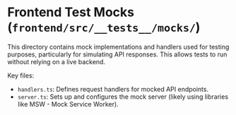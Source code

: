 # Frontend Test Mocks (`frontend/src/__tests__/mocks/`)

This directory contains mock implementations and handlers used for testing purposes, particularly for simulating API responses. This allows tests to run without relying on a live backend.

Key files:

*   `handlers.ts`: Defines request handlers for mocked API endpoints.
*   `server.ts`: Sets up and configures the mock server (likely using libraries like MSW - Mock Service Worker). 